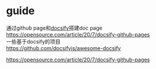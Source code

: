 # guide

通过github page和[docsify](https://github.com/docsifyjs/docsify)搭建doc page  
https://opensource.com/article/20/7/docsify-github-pages  
一些基于docsify的项目  
https://github.com/docsifyjs/awesome-docsify  

https://opensource.com/article/20/7/docsify-github-pages  
